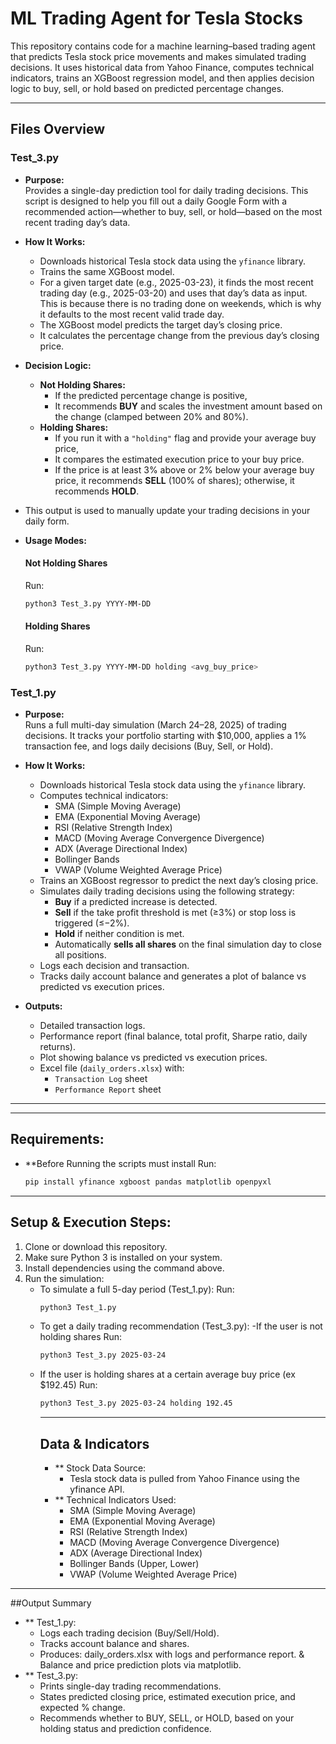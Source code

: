 # ML Trading Agent for Tesla Stocks

This repository contains code for a machine learning–based trading agent that predicts Tesla stock price movements and makes simulated trading decisions. It uses historical data from Yahoo Finance, computes technical indicators, trains an XGBoost regression model, and then applies decision logic to buy, sell, or hold based on predicted percentage changes.

---

## Files Overview

### Test_3.py

- **Purpose:**  
  Provides a single-day prediction tool for daily trading decisions. This script is designed to help you fill out a daily Google Form with a recommended action—whether to buy, sell, or hold—based on the most recent trading day’s data.

- **How It Works:**  
  - Downloads historical Tesla stock data using the `yfinance` library.
  - Trains the same XGBoost model.
  - For a given target date (e.g., 2025-03-23), it finds the most recent trading day (e.g., 2025-03-20) and uses that day’s data as input.  
    This is because there is no trading done on weekends, which is why it defaults to the most recent valid trade day.
  - The XGBoost model predicts the target day’s closing price.
  - It calculates the percentage change from the previous day’s closing price.

- **Decision Logic:**
  - **Not Holding Shares:**
    - If the predicted percentage change is positive,
    - It recommends **BUY** and scales the investment amount based on the change (clamped between 20% and 80%).
  - **Holding Shares:**
    - If you run it with a `"holding"` flag and provide your average buy price,
    - It compares the estimated execution price to your buy price.
    - If the price is at least 3% above or 2% below your average buy price, it recommends **SELL** (100% of shares); otherwise, it recommends **HOLD**.

- This output is used to manually update your trading decisions in your daily form.

- **Usage Modes:**

  #### Not Holding Shares  
  Run:
  ```bash
  python3 Test_3.py YYYY-MM-DD
  ```
   #### Holding Shares  
  Run:
  ```bash
  python3 Test_3.py YYYY-MM-DD holding <avg_buy_price>
  ```
### Test_1.py

- **Purpose:**  
  Runs a full multi-day simulation (March 24–28, 2025) of trading decisions. It tracks your portfolio starting with \$10,000, applies a 1% transaction fee, and logs daily decisions (Buy, Sell, or Hold).

- **How It Works:**  
  - Downloads historical Tesla stock data using the `yfinance` library.
  - Computes technical indicators:
    - SMA (Simple Moving Average)
    - EMA (Exponential Moving Average)
    - RSI (Relative Strength Index)
    - MACD (Moving Average Convergence Divergence)
    - ADX (Average Directional Index)
    - Bollinger Bands
    - VWAP (Volume Weighted Average Price)
  - Trains an XGBoost regressor to predict the next day’s closing price.
  - Simulates daily trading decisions using the following strategy:
    - **Buy** if a predicted increase is detected.
    - **Sell** if the take profit threshold is met (≥3%) or stop loss is triggered (≤−2%).
    - **Hold** if neither condition is met.
    - Automatically **sells all shares** on the final simulation day to close all positions.
  - Logs each decision and transaction.
  - Tracks daily account balance and generates a plot of balance vs predicted vs execution prices.

- **Outputs:**
  - Detailed transaction logs.
  - Performance report (final balance, total profit, Sharpe ratio, daily returns).
  - Plot showing balance vs predicted vs execution prices.
  - Excel file (`daily_orders.xlsx`) with:
    - `Transaction Log` sheet
    - `Performance Report` sheet

---


  ---
  ## Requirements:
  - **Before Running the scripts must install
    Run:
      ```bash
      pip install yfinance xgboost pandas matplotlib openpyxl
    ```
      
   ---
  ## Setup & Execution Steps:
  1. Clone or download this repository.
  2. Make sure Python 3 is installed on your system.
  3. Install dependencies using the command above.
  4. Run the simulation:
       - To simulate a full 5-day period (Test_1.py):
           Run:
         ```bash
         python3 Test_1.py
         ```
      - To get a daily trading recommendation (Test_3.py):
          -If the user is not holding shares
        Run:
        ```bash
        python3 Test_3.py 2025-03-24
        ```
     - If the user is holding shares at a certain average buy price (ex $192.45)
       Run:
       ```bash
       python3 Test_3.py 2025-03-24 holding 192.45
       ```
       ---
       ## Data & Indicators
       - ** Stock Data Source:
           - Tesla stock data is pulled from Yahoo Finance using the yfinance API.
       - ** Technical Indicators Used:
           - SMA (Simple Moving Average)
           - EMA (Exponential Moving Average)
           - RSI (Relative Strength Index)
           - MACD (Moving Average Convergence Divergence)
           - ADX (Average Directional Index)
           - Bollinger Bands (Upper, Lower)
           - VWAP (Volume Weighted Average Price)
---
##Output Summary 
- ** Test_1.py:
    - Logs each trading decision (Buy/Sell/Hold).
    - Tracks account balance and shares.
    - Produces: daily_orders.xlsx with logs and performance report. & Balance and price prediction plots via matplotlib.
- ** Test_3.py:
    - Prints single-day trading recommendations.
    - States predicted closing price, estimated execution price, and expected % change.
    - Recommends whether to BUY, SELL, or HOLD, based on your holding status and prediction confidence.


       
                
  
